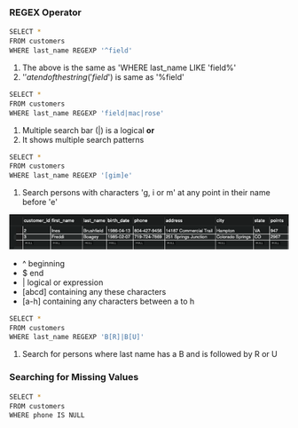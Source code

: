 ### REGEX Operator

```bash
SELECT *
FROM customers
WHERE last_name REGEXP '^field'
```
1. The above is the same as 'WHERE last_name LIKE 'field%'
2. '$' at end of the string ('field$') is same as '%field'

```bash
SELECT *
FROM customers
WHERE last_name REGEXP 'field|mac|rose'
```
1. Multiple search bar (|) is a logical **or** 
2. It shows multiple search patterns

```bash
SELECT *
FROM customers
WHERE last_name REGEXP '[gim]e'
```

1. Search persons with characters 'g, i or m' at any point in their name before 'e'

<img src="../MySQL_images/regexp.png"/>

- ^ beginning
- $ end
- | logical or expression
- [abcd] containing any these characters
- [a-h] containing any characters between a to h

```bash
SELECT *
FROM customers
WHERE last_name REGEXP 'B[R]|B[U]'
```

1. Search for persons where last name has a B and is followed by R or U

### Searching for Missing Values

```bash
SELECT *
FROM customers
WHERE phone IS NULL
```